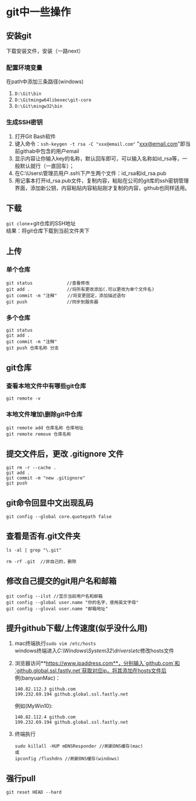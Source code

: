 # git中一些操作

## 安装git

下载安装文件，安装（一路next）

### 配置环境变量

在path中添加三条路径(windows)

1. `D:\Git\bin`
2. `D:\Gitmingw64libexec\git-core`
3. `D:\Git\mingw32\bin`

### 生成SSH密钥

1. 打开Git Bash软件
2. 键入命令：`ssh-keygen -t rsa -C "xxx@email.com"` "xxx@email.com"即当前githab中包含的用户email
3. 显示内容让你输入key的名称，默认回车即可，可以输入名称如id_rsa等，一般默认就行（一直回车）；
4. 在C:\Users\管理员用户\.ssh\下产生两个文件：id_rsa和id_rsa.pub
5. 用记事本打开id_rsa.pub文件，复制内容，粘贴在公司的git库的ssh密钥管理界面，添加新公钥，内容粘贴内容粘贴刚才复制的内容，github也同样适用。

## 下载

`git clone`+git仓库的SSH地址<br>
结果：将git仓库下载到当前文件夹下

## 上传

### 单个仓库

```
git status             //查看修改
git add .              //将所有更改添加(.可以更改为单个文件名)
git commit -m "注释"    //将变更固定，添加描述语句
git push               //同步到服务器
```

### 多个仓库

```
git status
git add .
git commit -m "注释"
git push 仓库名称 分支

```

## git仓库

### 查看本地文件中有哪些git仓库

```
git remote -v
```

### 本地文件增加\删除git中仓库

```
git remote add 仓库名称 仓库地址
git remote remove 仓库名称
```

## 提交文件后，更改 .gitignore 文件

```
git rm -r --cache .
git add .
git commit -m "new .gitignore"
git push
```

## git命令回显中文出现乱码

```
git config --global core.quotepath false
```

## 查看是否有.git文件夹

```
ls -al | grep "\.git"

rm -rf .git  //非自己的，删除
```

## 修改自己提交的git用户名和邮箱

```
git config --ilst //显示当前用户名和邮箱
git config --global user.name "你的名字，使用英文字母"
git config --gloval user.name "邮箱地址"
```


## 提升github下载/上传速度(似乎没什么用)

1. mac终端执行`sudo vim /etc/hosts`<br>
   windows终端进入*C:\Windows\System32\drivers\etc*修改hosts文件

2. 浏览器访问**https://www.ipaddress.com**，分别输入`github.com`和`github.global.ssl.fastly.net`获取对应ip，将其添加在hosts文件后<br>
   例(banyuanMac)：<br>

    ```
    140.82.112.3 github.com
    199.232.69.194 github.global.ssl.fastly.net
    ```

   例如(MyWin10):<br>

    ```
    140.82.112.4 github.com	
    199.232.69.194 github.global.ssl.fastly.net
    ```

3. 终端执行

   ```
   sudo killall -HUP mDNSResponder //刷新DNS缓存(mac)
   或
   ipconfig /flushdns //刷新DNS缓存(windows)
   ```

## 强行pull

```
git reset HEAD --hard
```
